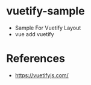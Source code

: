 # vuetify-sample
 - Sample For Vuetify Layout
 - vue add vuetify
 

# References 
 - https://vuetifyjs.com/